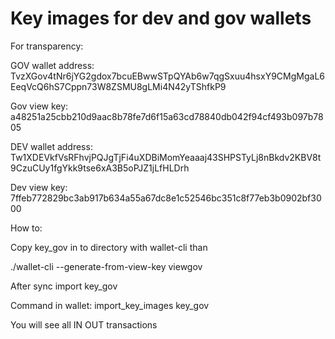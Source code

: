 # Key images for dev and gov wallets

For transparency:

GOV wallet address: TvzXGov4tNr6jYG2gdox7bcuEBwwSTpQYAb6w7qgSxuu4hsxY9CMgMgaL6EeqVcQ6hS7Cppn73W8ZSMU8gLMi4N42yTShfkP9

Gov view key: a48251a25cbb210d9aac8b78fe7d6f15a63cd78840db042f94cf493b097b7805

DEV wallet address: Tw1XDEVkfVsRFhvjPQJgTjFi4uXDBiMomYeaaaj43SHPSTyLj8nBkdv2KBV8t9CzuCUy1fgYkk9tse6xA3B5oPJZ1jLfHLDrh

Dev view key: 7ffeb772829bc3ab917b634a55a67dc8e1c52546bc351c8f77eb3b0902bf3000

How to:

Copy key_gov in to directory with wallet-cli than

./wallet-cli --generate-from-view-key viewgov

After sync import key_gov

Command in wallet: import_key_images key_gov

You will see all IN OUT transactions

